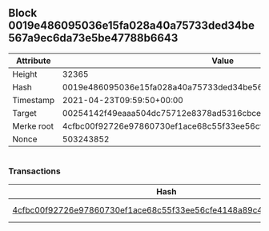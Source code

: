 ## Block 0019e486095036e15fa028a40a75733ded34be567a9ec6da73e5be47788b6643

Attribute | Value
--- | ---
Height | 32365
Hash | 0019e486095036e15fa028a40a75733ded34be567a9ec6da73e5be47788b6643
Timestamp | 2021-04-23T09:59:50+00:00
Target | 00254142f49eaaa504dc75712e8378ad5316cbcead634704b3734b6271167cc4
Merke root | 4cfbc00f92726e97860730ef1ace68c55f33ee56cfe4148a89c486e30000c3fa
Nonce | 503243852

```

```

### Transactions

Hash | Amount
--- | ---
[4cfbc00f92726e97860730ef1ace68c55f33ee56cfe4148a89c486e30000c3fa](4cfbc00f92726e97860730ef1ace68c55f33ee56cfe4148a89c486e30000c3fa.md) | 10.00000000 SKEPTI 
